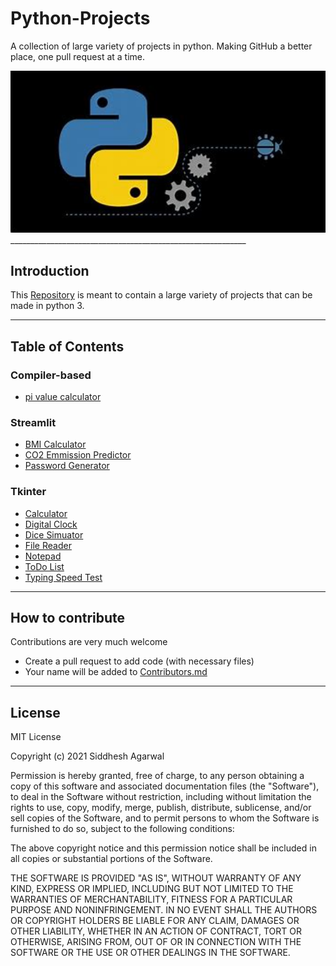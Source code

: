 # Python-Projects
A collection of large variety of projects in python.
Making GitHub a better place, one pull request at a time.

<img src="https://github.com/Siddhesh-Agarwal/Python-Projects/blob/main/MainPic.jpg" width="1080"/>
___________________________________________________________

## Introduction
This [Repository](https://github.com/Siddhesh-Agarwal/Python-Projects) is meant to contain a large variety of projects that can be made in python 3.
___________________________________________________________

## Table of Contents
### Compiler-based
* [pi value calculator](https://github.com/Siddhesh-Agarwal/Python-Projects/tree/main/code/Compiler-Based/pi_Value_Calculator)

### Streamlit
* [BMI Calculator](https://github.com/Siddhesh-Agarwal/Python-Projects/tree/main/code/Streamlit/BMI-Calculator)
* [CO2 Emmission Predictor](https://github.com/Siddhesh-Agarwal/Python-Projects/tree/main/code/Streamlit/CO2-Predictor)
* [Password Generator](https://github.com/Siddhesh-Agarwal/Python-Projects/tree/main/code/Streamlit/Password-Generator)

### Tkinter
* [Calculator](https://github.com/Siddhesh-Agarwal/calculaTHOR)
* [Digital Clock](https://github.com/Siddhesh-Agarwal/Python-Projects/tree/main/code/Tkinter/Clock)
* [Dice Simuator](https://github.com/Siddhesh-Agarwal/Python-Projects/tree/main/code/Tkinter/Dice-Simulator)
* [File Reader](https://github.com/Siddhesh-Agarwal/Python-Projects/tree/main/code/Tkinter/File-Reader)
* [Notepad](https://github.com/Siddhesh-Agarwal/Python-Projects/tree/main/code/Tkinter/Notepad)
* [ToDo List](https://github.com/Siddhesh-Agarwal/Python-Projects/tree/main/code/Tkinter/ToDo-List)
* [Typing Speed Test](https://github.com/Siddhesh-Agarwal/Python-Projects/tree/main/code/Tkinter/Typing-Speed-Test)

___________________________________________________________

## How to contribute
Contributions are very much welcome
* Create a pull request to add code (with necessary files)
* Your name will be added to [Contributors.md](https://github.com/Siddhesh-Agarwal/Python-Projects/blob/main/Contributors.md)

___________________________________________________________

## License

MIT License

Copyright (c) 2021 Siddhesh Agarwal

Permission is hereby granted, free of charge, to any person obtaining a copy
of this software and associated documentation files (the "Software"), to deal
in the Software without restriction, including without limitation the rights
to use, copy, modify, merge, publish, distribute, sublicense, and/or sell
copies of the Software, and to permit persons to whom the Software is
furnished to do so, subject to the following conditions:

The above copyright notice and this permission notice shall be included in all
copies or substantial portions of the Software.

THE SOFTWARE IS PROVIDED "AS IS", WITHOUT WARRANTY OF ANY KIND, EXPRESS OR
IMPLIED, INCLUDING BUT NOT LIMITED TO THE WARRANTIES OF MERCHANTABILITY,
FITNESS FOR A PARTICULAR PURPOSE AND NONINFRINGEMENT. IN NO EVENT SHALL THE
AUTHORS OR COPYRIGHT HOLDERS BE LIABLE FOR ANY CLAIM, DAMAGES OR OTHER
LIABILITY, WHETHER IN AN ACTION OF CONTRACT, TORT OR OTHERWISE, ARISING FROM,
OUT OF OR IN CONNECTION WITH THE SOFTWARE OR THE USE OR OTHER DEALINGS IN THE
SOFTWARE.

